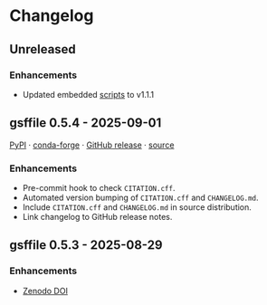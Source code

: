 # Changelog

## Unreleased

### Enhancements

* Updated embedded [scripts](https://github.com/angelo-peronio/scripts) to v1.1.1

## gsffile 0.5.4 - 2025-09-01

[PyPI](https://pypi.org/project/gsffile/0.5.4/)
 · [conda-forge](https://anaconda.org/conda-forge/gsffile)
 · [GitHub release](https://github.com/angelo-peronio/gsffile/releases/tag/v0.5.4)
 · [source](https://github.com/angelo-peronio/gsffile/tree/v0.5.4)

### Enhancements

* Pre-commit hook to check `CITATION.cff`.
* Automated version bumping of `CITATION.cff` and `CHANGELOG.md`.
* Include `CITATION.cff` and `CHANGELOG.md` in source distribution.
* Link changelog to GitHub release notes.

## gsffile 0.5.3 - 2025-08-29

### Enhancements

* [Zenodo DOI](https://doi.org/10.5281/zenodo.16998022)
